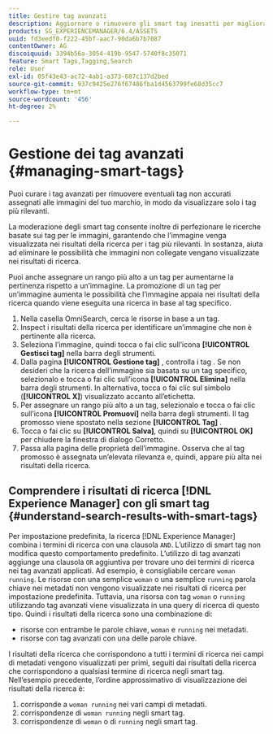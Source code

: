 ```yaml
---
title: Gestire tag avanzati
description: Aggiornare o rimuovere gli smart tag inesatti per migliorare la pertinenza dei tag
products: SG_EXPERIENCEMANAGER/6.4/ASSETS
uuid: fd3eedf0-f222-45bf-aac7-90da6b7b7087
contentOwner: AG
discoiquuid: 3394b56a-3054-419b-9547-5740f8c35071
feature: Smart Tags,Tagging,Search
role: User
exl-id: 05f43e43-ac72-4ab1-a373-687c137d2bed
source-git-commit: 937c9425e276f67486fba1d4563799fe68d35cc7
workflow-type: tm+mt
source-wordcount: '456'
ht-degree: 2%

---
```


# Gestione dei tag avanzati {#managing-smart-tags}

Puoi curare i tag avanzati per rimuovere eventuali tag non accurati assegnati alle immagini del tuo marchio, in modo da visualizzare solo i tag più rilevanti.

La moderazione degli smart tag consente inoltre di perfezionare le ricerche basate sui tag per le immagini, garantendo che l’immagine venga visualizzata nei risultati della ricerca per i tag più rilevanti. In sostanza, aiuta ad eliminare le possibilità che immagini non collegate vengano visualizzate nei risultati di ricerca.

Puoi anche assegnare un rango più alto a un tag per aumentarne la pertinenza rispetto a un’immagine. La promozione di un tag per un’immagine aumenta le possibilità che l’immagine appaia nei risultati della ricerca quando viene eseguita una ricerca in base al tag specifico.

1. Nella casella OmniSearch, cerca le risorse in base a un tag.
1. Inspect i risultati della ricerca per identificare un’immagine che non è pertinente alla ricerca.
1. Seleziona l’immagine, quindi tocca o fai clic sull’icona **[!UICONTROL Gestisci tag]** nella barra degli strumenti.
1. Dalla pagina **[!UICONTROL Gestione tag]** , controlla i tag . Se non desideri che la ricerca dell’immagine sia basata su un tag specifico, selezionalo e tocca o fai clic sull’icona **[!UICONTROL Elimina]** nella barra degli strumenti. In alternativa, tocca o fai clic sul simbolo (**[!UICONTROL X]**) visualizzato accanto all’etichetta.
1. Per assegnare un rango più alto a un tag, selezionalo e tocca o fai clic sull’icona **[!UICONTROL Promuovi]** nella barra degli strumenti. Il tag promosso viene spostato nella sezione **[!UICONTROL Tag]** .
1. Tocca o fai clic su **[!UICONTROL Salva]**, quindi su **[!UICONTROL OK]** per chiudere la finestra di dialogo Corretto.
1. Passa alla pagina delle proprietà dell’immagine. Osserva che al tag promosso è assegnata un’elevata rilevanza e, quindi, appare più alta nei risultati della ricerca.

## Comprendere i risultati di ricerca [!DNL Experience Manager] con gli smart tag {#understand-search-results-with-smart-tags}

Per impostazione predefinita, la ricerca [!DNL Experience Manager] combina i termini di ricerca con una clausola `AND`. L’utilizzo di smart tag non modifica questo comportamento predefinito. L’utilizzo di tag avanzati aggiunge una clausola `OR` aggiuntiva per trovare uno dei termini di ricerca nei tag avanzati applicati. Ad esempio, è consigliabile cercare `woman running`. Le risorse con una semplice `woman` o una semplice `running` parola chiave nei metadati non vengono visualizzate nei risultati di ricerca per impostazione predefinita. Tuttavia, una risorsa con tag `woman` o `running` utilizzando tag avanzati viene visualizzata in una query di ricerca di questo tipo. Quindi i risultati della ricerca sono una combinazione di:

* risorse con entrambe le parole chiave, `woman` e `running` nei metadati.
* risorse con tag avanzati con una delle parole chiave.

I risultati della ricerca che corrispondono a tutti i termini di ricerca nei campi di metadati vengono visualizzati per primi, seguiti dai risultati della ricerca che corrispondono a qualsiasi termine di ricerca negli smart tag. Nell’esempio precedente, l’ordine approssimativo di visualizzazione dei risultati della ricerca è:

1. corrisponde a `woman running` nei vari campi di metadati.
1. corrispondenze di `woman running` negli smart tag.
1. corrispondenze di `woman` o di `running` negli smart tag.
